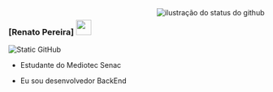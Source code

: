 <img align='right' src="https://github-readme-stats.vercel.app/api?username=renatowl&show_icons=true&title_color=783c00&text_color=af552e&icon_color=783c00&bg_color=f8efd4&cache_seconds=2300" alt="ilustração do status do github">

### [Renato Pereira] <img src="https://github.com/TheDudeThatCode/TheDudeThatCode/blob/master/Assets/Mario_Hello_Big.gif" width="30px">



<img src="https://img.shields.io/static/v1?label=Overview&message=RENATOWL&color=f8efd4&style=for-the-badge&logo=GitHub" alt="Static GitHub">

- <p>Estudante do Mediotec Senac<br/>
- Eu sou desenvolvedor BackEnd</p>
